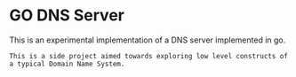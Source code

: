 # GO DNS Server

This is an experimental implementation of a DNS server implemented in go.

`This is a side project aimed towards exploring low level constructs of a typical Domain Name System.`
